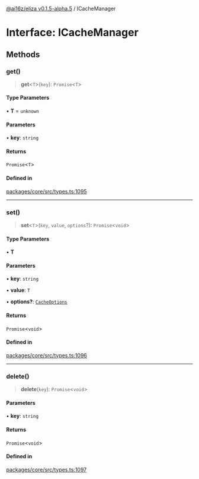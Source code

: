 [@ai16z/eliza v0.1.5-alpha.5](../index.md) / ICacheManager

# Interface: ICacheManager

## Methods

### get()

> **get**\<`T`\>(`key`): `Promise`\<`T`\>

#### Type Parameters

• **T** = `unknown`

#### Parameters

• **key**: `string`

#### Returns

`Promise`\<`T`\>

#### Defined in

[packages/core/src/types.ts:1095](https://github.com/roschler/eliza/blob/main/packages/core/src/types.ts#L1095)

***

### set()

> **set**\<`T`\>(`key`, `value`, `options`?): `Promise`\<`void`\>

#### Type Parameters

• **T**

#### Parameters

• **key**: `string`

• **value**: `T`

• **options?**: [`CacheOptions`](../type-aliases/CacheOptions.md)

#### Returns

`Promise`\<`void`\>

#### Defined in

[packages/core/src/types.ts:1096](https://github.com/roschler/eliza/blob/main/packages/core/src/types.ts#L1096)

***

### delete()

> **delete**(`key`): `Promise`\<`void`\>

#### Parameters

• **key**: `string`

#### Returns

`Promise`\<`void`\>

#### Defined in

[packages/core/src/types.ts:1097](https://github.com/roschler/eliza/blob/main/packages/core/src/types.ts#L1097)
